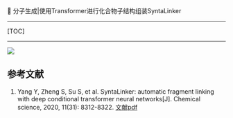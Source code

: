 👏 分子生成|使用Transformer进行化合物子结构组装SyntaLinker

---
[TOC]

---

![](分子生成使用Transformer进行化合物子结构组装SyntaLinker/)

## 参考文献
1. Yang Y, Zheng S, Su S, et al. SyntaLinker: automatic fragment linking with deep conditional transformer neural networks[J]. Chemical science, 2020, 11(31): 8312-8322. [文献pdf](./分子生成使用Transformer进行化合物子结构组装SyntaLinker/d0sc03126g.pdf)